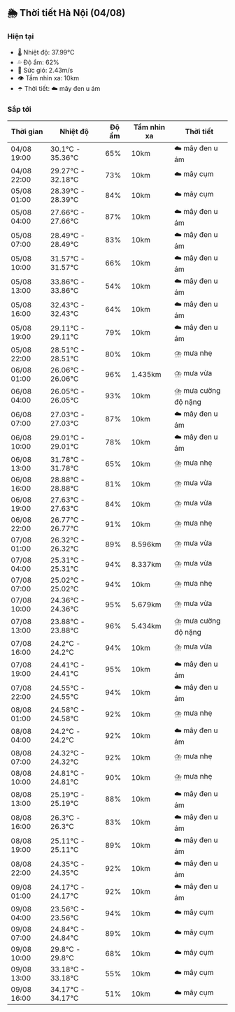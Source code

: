 ## 🌦️ Thời tiết Hà Nội (04/08)

### Hiện tại

- 🌡️ Nhiệt độ: 37.99℃
- 💦 Độ ẩm: 62%
- 💨 Sức gió: 2.43m/s
- 👁️ Tầm nhìn xa: 10km
- ☂️ Thời tiết: ☁️ mây đen u ám

### Sắp tới

| Thời gian | Nhiệt độ | Độ ẩm | Tầm nhìn xa | Thời tiết |
| --- | --- | --- | --- | --- |
| 04/08 19:00 | 30.1℃ - 35.36℃ | 65% | 10km | ☁️ mây đen u ám |
| 04/08 22:00 | 29.27℃ - 32.18℃ | 73% | 10km | ☁️ mây cụm |
| 05/08 01:00 | 28.39℃ - 28.39℃ | 84% | 10km | ☁️ mây cụm |
| 05/08 04:00 | 27.66℃ - 27.66℃ | 87% | 10km | ☁️ mây đen u ám |
| 05/08 07:00 | 28.49℃ - 28.49℃ | 83% | 10km | ☁️ mây đen u ám |
| 05/08 10:00 | 31.57℃ - 31.57℃ | 66% | 10km | ☁️ mây đen u ám |
| 05/08 13:00 | 33.86℃ - 33.86℃ | 54% | 10km | ☁️ mây đen u ám |
| 05/08 16:00 | 32.43℃ - 32.43℃ | 64% | 10km | ☁️ mây đen u ám |
| 05/08 19:00 | 29.11℃ - 29.11℃ | 79% | 10km | ☁️ mây đen u ám |
| 05/08 22:00 | 28.51℃ - 28.51℃ | 80% | 10km | ⛈️ mưa nhẹ |
| 06/08 01:00 | 26.06℃ - 26.06℃ | 96% | 1.435km | ⛈️ mưa vừa |
| 06/08 04:00 | 26.05℃ - 26.05℃ | 93% | 10km | ⛈️ mưa cường độ nặng |
| 06/08 07:00 | 27.03℃ - 27.03℃ | 87% | 10km | ☁️ mây đen u ám |
| 06/08 10:00 | 29.01℃ - 29.01℃ | 78% | 10km | ☁️ mây đen u ám |
| 06/08 13:00 | 31.78℃ - 31.78℃ | 65% | 10km | ⛈️ mưa nhẹ |
| 06/08 16:00 | 28.88℃ - 28.88℃ | 81% | 10km | ⛈️ mưa vừa |
| 06/08 19:00 | 27.63℃ - 27.63℃ | 84% | 10km | ⛈️ mưa vừa |
| 06/08 22:00 | 26.77℃ - 26.77℃ | 91% | 10km | ⛈️ mưa nhẹ |
| 07/08 01:00 | 26.32℃ - 26.32℃ | 89% | 8.596km | ⛈️ mưa vừa |
| 07/08 04:00 | 25.31℃ - 25.31℃ | 94% | 8.337km | ⛈️ mưa vừa |
| 07/08 07:00 | 25.02℃ - 25.02℃ | 94% | 10km | ⛈️ mưa nhẹ |
| 07/08 10:00 | 24.36℃ - 24.36℃ | 95% | 5.679km | ⛈️ mưa vừa |
| 07/08 13:00 | 23.88℃ - 23.88℃ | 96% | 5.434km | ⛈️ mưa cường độ nặng |
| 07/08 16:00 | 24.2℃ - 24.2℃ | 94% | 10km | ⛈️ mưa vừa |
| 07/08 19:00 | 24.41℃ - 24.41℃ | 95% | 10km | ☁️ mây đen u ám |
| 07/08 22:00 | 24.55℃ - 24.55℃ | 94% | 10km | ☁️ mây đen u ám |
| 08/08 01:00 | 24.58℃ - 24.58℃ | 92% | 10km | ⛈️ mưa nhẹ |
| 08/08 04:00 | 24.2℃ - 24.2℃ | 92% | 10km | ☁️ mây đen u ám |
| 08/08 07:00 | 24.32℃ - 24.32℃ | 92% | 10km | ⛈️ mưa nhẹ |
| 08/08 10:00 | 24.81℃ - 24.81℃ | 90% | 10km | ⛈️ mưa nhẹ |
| 08/08 13:00 | 25.19℃ - 25.19℃ | 88% | 10km | ☁️ mây đen u ám |
| 08/08 16:00 | 26.3℃ - 26.3℃ | 83% | 10km | ☁️ mây đen u ám |
| 08/08 19:00 | 25.11℃ - 25.11℃ | 89% | 10km | ☁️ mây đen u ám |
| 08/08 22:00 | 24.35℃ - 24.35℃ | 92% | 10km | ☁️ mây đen u ám |
| 09/08 01:00 | 24.17℃ - 24.17℃ | 92% | 10km | ☁️ mây đen u ám |
| 09/08 04:00 | 23.56℃ - 23.56℃ | 94% | 10km | ☁️ mây cụm |
| 09/08 07:00 | 24.84℃ - 24.84℃ | 89% | 10km | ☁️ mây cụm |
| 09/08 10:00 | 29.8℃ - 29.8℃ | 68% | 10km | ☁️ mây cụm |
| 09/08 13:00 | 33.18℃ - 33.18℃ | 55% | 10km | ☁️ mây cụm |
| 09/08 16:00 | 34.17℃ - 34.17℃ | 51% | 10km | ☁️ mây cụm |
